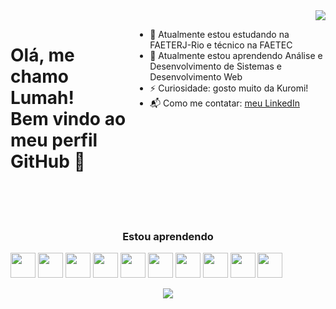 <div>
    <img align="right" src="https://stickershop.line-scdn.net/stickershop/v1/product/18810/LINEStorePC/main.png">
</div>
  
<div style="display: flex; width: 100%;">
    <h1>Olá, me chamo Lumah! <br> Bem vindo ao meu perfil GitHub 👋</h1>
  <ul>
    <li>
       🔭 Atualmente estou estudando na FAETERJ-Rio e técnico na FAETEC
    </li>
    <li>
       🌱 Atualmente estou aprendendo Análise e Desenvolvimento de Sistemas e Desenvolvimento Web
    </li>
    <li>
       ⚡ Curiosidade: gosto muito da Kuromi!
    </li>
    <li>
       📬 Como me contatar: <a href="https://www.linkedin.com/in/lumah-p-4744a726a/">meu LinkedIn</a>
    </li>
  </ul>
</div>
<br><br><br>
<h3 align="center">Estou aprendendo</h3>
<div style="display: inline-block;" align="center">
  <img src="https://cdn.jsdelivr.net/gh/devicons/devicon/icons/html5/html5-original.svg" loading="lazy" width="40" height="40"/>       
  <img src="https://cdn.jsdelivr.net/gh/devicons/devicon/icons/css3/css3-original.svg" loading="lazy" width="40" height="40"/>
  <img src="https://cdn.jsdelivr.net/gh/devicons/devicon/icons/javascript/javascript-original.svg" loading="lazy" width="40" height="40"/>    
  <img src="https://cdn.jsdelivr.net/gh/devicons/devicon/icons/nodejs/nodejs-original.svg" loading="lazy" width="40" height="40"/>   
  <img src="https://cdn.jsdelivr.net/gh/devicons/devicon/icons/python/python-original.svg" loading="lazy" width="40" height="40"/>        
  <img src="https://cdn.jsdelivr.net/gh/devicons/devicon/icons/c/c-original.svg" loading="lazy" width="40" height="40"/>
  <img src="https://cdn.jsdelivr.net/gh/devicons/devicon/icons/php/php-original.svg" loading="lazy" width="40" height="40"/>
<img src="https://cdn.jsdelivr.net/gh/devicons/devicon/icons/bootstrap/bootstrap-original.svg"  loading="lazy" width="40" height="40"/>
<img src="https://cdn.jsdelivr.net/gh/devicons/devicon/icons/mysql/mysql-original.svg" loading="lazy" width="40" height="40"/>
<img src="https://cdn.jsdelivr.net/gh/devicons/devicon/icons/react/react-original.svg" loading="lazy" width="40" height="40" />
          
</div>
<br>
<p align="center"><img src="https://i.imgur.com/XMIFuhK.gif"></p>

